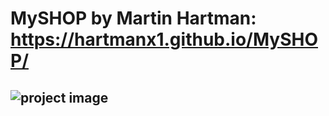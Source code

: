 # MySHOP by Martin Hartman: https://hartmanx1.github.io/MySHOP/

## ![project image](https://i.imgur.com/Sceb3Ro.png)
